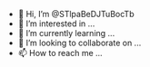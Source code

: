 - 👋 Hi, I’m @STlpaBeDJTuBocTb
- 👀 I’m interested in ...
- 🌱 I’m currently learning ...
- 💞️ I’m looking to collaborate on ...
- 📫 How to reach me ...

<!---
STlpaBeDJTuBocTb/STlpaBeDJTuBocTb is a ✨ special ✨ repository because its `README.md` (this file) appears on your GitHub profile.
You can click the Preview link to take a look at your changes.
--->
